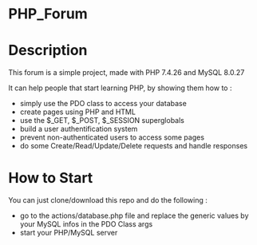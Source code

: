 # PHP_Forum

# Description

This forum is a simple project, made with PHP 7.4.26 and MySQL 8.0.27

It can help people that start learning PHP, by showing them how to :
- simply use the PDO class to access your database
- create pages using PHP and HTML
- use the $_GET, $_POST, $_SESSION superglobals
- build a user authentification system 
- prevent non-authenticated users to access some pages
- do some Create/Read/Update/Delete requests and handle responses

# How to Start

You can just clone/download this repo and do the following :
- go to the actions/database.php file and replace the generic values by your MySQL infos in the PDO Class args
- start your PHP/MySQL server
